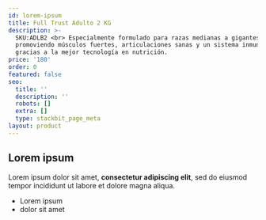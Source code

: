 ```yaml
---
id: lorem-ipsum
title: Full Trust Adulto 2 KG
description: >-
  SKU:ADLB2 <br> Especialmente formulado para razas medianas a gigantes,
  promoviendo músculos fuertes, articulaciones sanas y un sistema inmune fuerte
  gracias a la mejor tecnología en nutrición. 
price: '180'
order: 0
featured: false
seo:
  title: ''
  description: ''
  robots: []
  extra: []
  type: stackbit_page_meta
layout: product
---
```

## Lorem ipsum

Lorem ipsum dolor sit amet, **consectetur adipiscing elit**, sed do eiusmod tempor incididunt ut labore et dolore magna aliqua.

- Lorem ipsum
- dolor sit amet